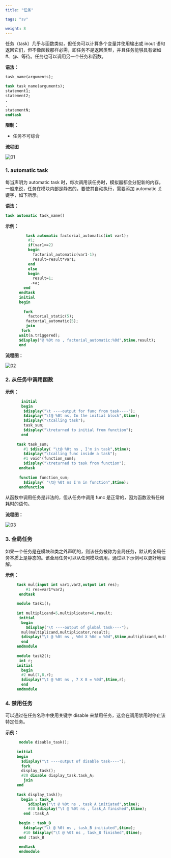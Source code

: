 ```yaml
---
title: "任务"

tags: "sv"

weight: 8
---
```



任务（task）几乎与函数类似，但任务可以计算多个变量并使用输出或 inout 语句返回它们，但不像函数那样必需，即任务不是返回类型，并且任务能够具有诸如 #、@、等待。任务也可以调用另一个任务和函数。

**语法：**  
```systemverilog
task_name(arguments); 

task task_name(arguments); 
statement1; 
statement2; 
. 
.  
statementN;  
endtask  
```
**限制：**  

- 任务不可综合 

**流程图**  

![01](https://user-images.githubusercontent.com/110412468/189890280-2f900ada-a451-46e0-960f-47664c39bc39.png)

### 1. automatic task

每当声明为 automatic task 时，每次调用该任务时，模拟器都会分配新的内存。一般来说，任务在模块内部是静态的，要使其自动执行，需要添加 automatic 关键字，如下所示。

**语法：**   
```systemverilog
task automatic task_name()
```

**示例：**  
```systemverilog
         task automatic factorial_automatic(int var1);
          #1;
          if(var1>=2)
          begin
            factorial_automatic(var1-1);
            result=result*var1;
          end
          else
          begin
            result=1;
           ->a;
        end
      endtask
      initial
      begin
        
        fork
          factorial_static(5);
         factorial_automatic(5);
         join
       fork
      wait(a.triggered);
      $display("@ %0t ns , factorial_automatic:%0d",$time,result);
      end
```
**流程图：**  

 
![02](https://user-images.githubusercontent.com/110412468/189890331-6d132043-a683-4de5-bcd6-bcddd3287701.png)

### 2. 从任务中调用函数

**示例：**  
```systemverilog
       initial
       begin
        $display("\t ----output for func from task----");
        $display("\t@ %0t ns, In the initial block",$time);
        $display("\tcalling task");
        task_sum;
        $display("\treturned to initial from function");
       end  
 
     task task_sum;
        #1 $display( "\t@ %0t ns , I'm in task",$time);
        $display("\tcalling func inside a task");
        #1 void'(function_sum);
        $display("\treturned to task from function");
      endtask
 
      function function_sum;
        $display( "\t@ %0t ns I'm in function",$time);
      endfunction
```
从函数中调用任务是非法的，但从任务中调用 func 是正常的，因为函数没有任何耗时的语句。


**流程图：**  

![03](https://user-images.githubusercontent.com/110412468/189890398-8efbf1e5-9cb0-44b0-b080-6050883104e0.png) 

     
     
### 3. 全局任务

如果一个任务是在模​​块和类之外声明的，则该任务被称为全局任务，默认的全局任务本质上是静态的。该全局任务可以从任何模块调用，通过以下示例可以更好地理解。

**示例：**  
```systemverilog
     task mul(input int var1,var2,output int res);
         #1 res=var1*var2;
      endtask
  
     module task1();
  
     int multiplicand=5,multiplicator=6,result;
      initial
       begin
         $display("\t ----output of global task----");
       mul(multiplicand,multiplicator,result);
       $display("\t @ %0t ns , %0d X %0d = %0d",$time,multiplicand,multiplicator,result);
       end
     endmodule
 
     module task2();
      int r;
     initial
       begin
       #2 mul(7,8,r);
       $display("\t @ %0t ns , 7 X 8 = %0d",$time,r);
       end
     endmodule
```


### 4. 禁用任务

可以通过在任务名称中使用关键字 disable 来禁用任务，这会在调用禁用时停止该特定任务。

**示例：**  
```systemverilog
      module disable_task();
  
     initial
     begin
       $display("\t ----output of disable task----");
       fork
       display_task();
       #20 disable display_task.task_A;
        join
     end
  
     task display_task();
       begin : task_A
          $display("\t @ %0t ns , task_A initiated",$time);
          #30 $display("\t @ %0t ns , task_A finished",$time);
        end :task_A
   
      begin : task_B
        $display("\t @ %0t ns , task_B initiated",$time);
        #10 $display("\t @ %0t ns , task_B finished",$time);
      end :task_B
  
      endtask
      endmodule
```
